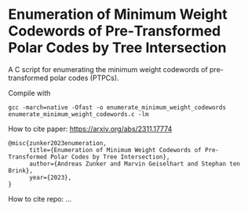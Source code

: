 # Enumeration of Minimum Weight Codewords of Pre&#x2011;Transformed Polar Codes by Tree Intersection
A C script for enumerating the minimum weight codewords of pre-transformed polar codes (PTPCs).

Compile with 
```
gcc -march=native -Ofast -o enumerate_minimum_weight_codewords enumerate_minimum_weight_codewords.c -lm
```

How to cite paper: https://arxiv.org/abs/2311.17774
```
@misc{zunker2023enumeration,
      title={Enumeration of Minimum Weight Codewords of Pre-Transformed Polar Codes by Tree Intersection}, 
      author={Andreas Zunker and Marvin Geiselhart and Stephan ten Brink},
      year={2023},
}
```
How to cite repo: ...
